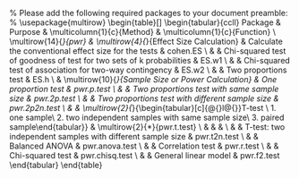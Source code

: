 % Please add the following required packages to your document preamble:
% \usepackage{multirow}
\begin{table}[]
\begin{tabular}{ccll}
Package               & Purpose                                            & \multicolumn{1}{c}{Method}                                                                                                                                  & \multicolumn{1}{c}{Function} \\
\multirow{14}{*}{pwr} & \multirow{4}{*}{Effect Size Calculation}           & Calculate the conventional effect size for the tests                                                                                                        & cohen.ES                     \\
                      &                                                    & Chi-squared test of goodness of test for two sets of  k probabilities                                                                                       & ES.w1                        \\
                      &                                                    & Chi-squared test of association for two-way   contingency                                                                                                   & ES.w2                        \\
                      &                                                    & Two proportions test                                                                                                                                        & ES.h                         \\
                      & \multirow{10}{*}{Sample Size or Power Calculation} & One proportion test                                                                                                                                         & pwr.p.test                   \\
                      &                                                    & Two proportions test with same sample size                                                                                                                  & pwr.2p.test                  \\
                      &                                                    & Two proportions test with different sample size                                                                                                             & pwr.2p2n.test                \\
                      &                                                    & \multirow{2}{*}{\begin{tabular}[c]{@{}l@{}}T-test \\  1. one sample\\  2. two independent samples with same sample   size\\  3. paired sample\end{tabular}} & \multirow{2}{*}{pwr.t.test}  \\
                      &                                                    &                                                                                                                                                             &                              \\
                      &                                                    & T-test: two independent samples with different sample   size                                                                                                & pwr.t2n.test                 \\
                      &                                                    & Balanced ANOVA                                                                                                                                              & pwr.anova.test               \\
                      &                                                    & Correlation test                                                                                                                                            & pwr.r.test                   \\
                      &                                                    & Chi-squared test                                                                                                                                            & pwr.chisq.test               \\
                      &                                                    & General linear model                                                                                                                                        & pwr.f2.test                 
\end{tabular}
\end{table}
